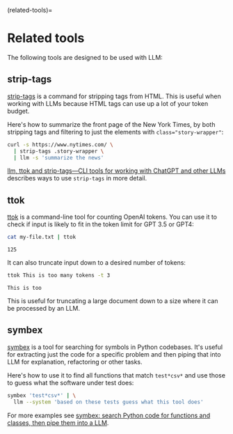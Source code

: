(related-tools)=
# Related tools

The following tools are designed to be used with LLM:

## strip-tags

[strip-tags](https://github.com/simonw/strip-tags) is a command for stripping tags from HTML. This is useful when working with LLMs because HTML tags can use up a lot of your token budget.

Here's how to summarize the front page of the New York Times, by both stripping tags and filtering to just the elements with `class="story-wrapper"`:

```bash
curl -s https://www.nytimes.com/ \
  | strip-tags .story-wrapper \
  | llm -s 'summarize the news'
```

[llm, ttok and strip-tags—CLI tools for working with ChatGPT and other LLMs](https://simonwillison.net/2023/May/18/cli-tools-for-llms/) describes ways to use `strip-tags` in more detail.

## ttok

[ttok](https://github.com/simonw/ttok) is a command-line tool for counting OpenAI tokens. You can use it to check if input is likely to fit in the token limit for GPT 3.5 or GPT4:

```bash
cat my-file.txt | ttok
```
```
125
```
It can also truncate input down to a desired number of tokens:
```bash
ttok This is too many tokens -t 3
```
```
This is too
```
This is useful for truncating a large document down to a size where it can be processed by an LLM.

## symbex

[symbex](https://github.com/simonw/symbex) is a tool for searching for symbols in Python codebases. It's useful for extracting just the code for a specific problem and then piping that into LLM for explanation, refactoring or other tasks.

Here's how to use it to find all functions that match `test*csv*` and use those to guess what the software under test does:

```bash
symbex 'test*csv*' | \
  llm --system 'based on these tests guess what this tool does'
```
For more examples see [symbex: search Python code for functions and classes, then pipe them into a LLM](https://simonwillison.net/2023/Jun/18/symbex/).

